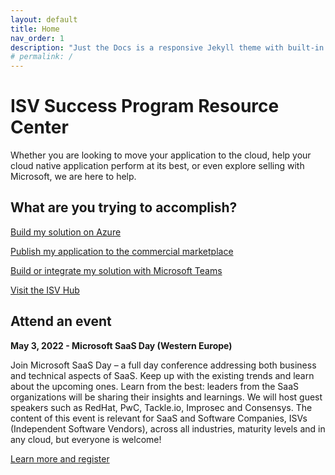 ```yaml
---
layout: default
title: Home
nav_order: 1
description: "Just the Docs is a responsive Jekyll theme with built-in search that is easily customizable and hosted on GitHub Pages."
# permalink: /
---
```


# ISV Success Program Resource Center

Whether you are looking to move your application to the cloud, help your cloud native application perform at its best, or even explore selling with Microsoft, we are here to help. 

## What are you trying to accomplish?

[Build my solution on Azure](./azure)

[Publish my application to the commercial marketplace](./marketplace)

[Build or integrate my solution with Microsoft Teams](./Teams)

[Visit the ISV Hub](https://www.microsoft.com/isv)

## Attend an event


**May 3, 2022 - Microsoft SaaS Day (Western Europe)**

Join Microsoft SaaS Day – a full day conference addressing both business and technical aspects of SaaS. Keep up with the existing trends and learn about the upcoming ones. Learn from the best: leaders from the SaaS organizations will be sharing their insights and learnings. We will host guest speakers such as RedHat, PwC, Tackle.io, Improsec and Consensys. The content of this event is relevant for SaaS and Software Companies, ISVs (Independent Software Vendors), across all industries, maturity levels and in any cloud, but everyone is welcome!

[Learn more and register](https://info.microsoft.com/WE-ISVRECRUIT-CATALOG-FY22-03Mar-21-Microsoft-SaaS-Day-Business-Track-SRDEM107769_Catalog-Display-Page.html)


